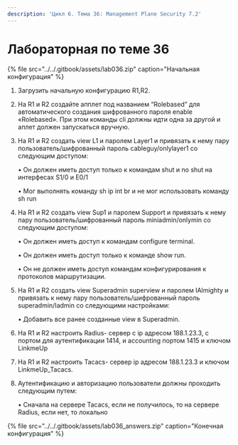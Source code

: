 ```yaml
---
description: 'Цикл 6. Тема 36: Management Plane Security 7.2'
---
```


# Лабораторная по теме 36

{% file src="../../.gitbook/assets/lab036.zip" caption="Начальная конфигурация" %}

1. Загрузить начальную конфигурацию R1,R2.  
2. На R1 и R2 создайте апплет под названием “Rolebased” для автоматического создания шифрованного пароля enable «Rolebased». При этом команды cli должны идти одна за другой и аплет должен запускаться вручную.  
3. На R1 и R2 создать view L1 и паролем Layer1 и привязать к нему пару пользователь/шифрованный пароль cableguy/onlylayer1 со следующим доступом:  

   • Он должен иметь доступ только к командам shut и no shut на интерфесах S1/0 и E0/1  

   • Мог выполнять команду sh ip int br и не мог использовать команду sh run  

4. На R1 и R2 создать view Sup1 и паролем Support и привязать к нему пару пользователь/шифрованный пароль miniadmin/onlymin со следующим доступом:  

   • Он должен иметь доступ к командам configure terminal.  

   • Он должен иметь доступ только к команде show run.  

   • Он не должен иметь доступ командам конфигурирования к протоколов маршрутизации.  

5. На R1 и R2 создать view Superadmin superview и паролем IAlmighty и привязать к нему пару пользователь/шифрованный пароль superadmin/Iadmin со следующими настройками:  

   • Добавить все ранее созданные view в Superadmin.  

6. На R1 и R2 настроить Radius- сервер c ip адресом 188.1.23.3, с портом для аутентификации 1414, и accounting портом 1415 и ключом LinkmeUp  
7. На R1 и R2 настроить Tacacs- сервер ip адресом 188.1.23.3 и ключом LinkmeUp\_Tacacs.  
8. Аутентификацию и авторизацию пользователи должны проходить следующим путем:  

   • Сначала на сервере Tacacs, если не получилось, то на сервере Radius, если нет, то локально  

{% file src="../../.gitbook/assets/lab036\_answers.zip" caption="Конечная конфигурация" %}

